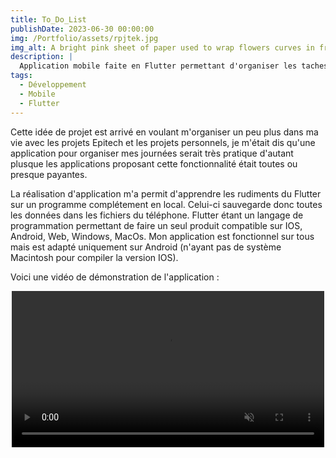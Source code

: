 ```yaml
---
title: To_Do_List
publishDate: 2023-06-30 00:00:00
img: /Portfolio/assets/rpjtek.jpg
img_alt: A bright pink sheet of paper used to wrap flowers curves in front of rich blue background
description: |
  Application mobile faite en Flutter permettant d'organiser les taches que l'on a faire tout au long de la semaine.
tags:
  - Développement
  - Mobile
  - Flutter
---
```


Cette idée de projet est arrivé en voulant m'organiser un peu plus dans ma vie avec les projets Epitech et les projets personnels,
je m'était dis qu'une application pour organiser mes journées serait très pratique d'autant plusque les applications proposant 
cette fonctionnalité était toutes ou presque payantes.

La réalisation d'application m'a permit d'apprendre les rudiments du Flutter sur un programme complétement en local. Celui-ci 
sauvegarde donc toutes les données dans les fichiers du téléphone. Flutter étant un langage de programmation permettant de faire
un seul produit compatible sur IOS, Android, Web, Windows, MacOs. Mon application est fonctionnel sur tous mais est adapté uniquement
sur Android (n'ayant pas de système Macintosh pour compiler la version IOS).

Voici une vidéo de démonstration de l'application :


<center>
  <video controls width = "500" muted = "False">
    <source src="/Portfolio/assets/rpjtek_video.mp4", type="video/mp4">
    <source src="/Portfolio/assets/rpjtek_video.webm", type="video/webm">
  </video>
</center>
